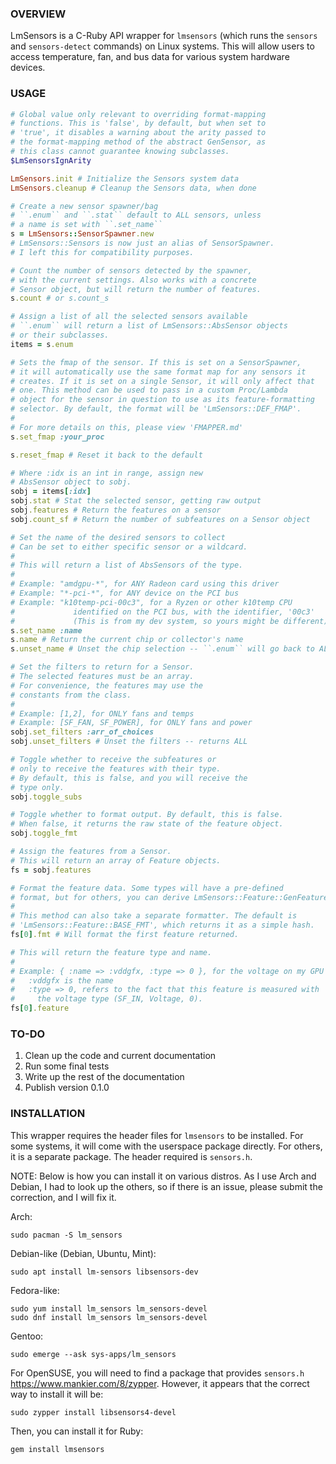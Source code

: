### OVERVIEW ###
LmSensors is a C-Ruby API wrapper for ``lmsensors`` (which runs the ``sensors`` and ``sensors-detect`` commands) on Linux systems. This will allow users to access temperature, fan, and bus data for various system hardware devices.

### USAGE ###
```ruby
# Global value only relevant to overriding format-mapping
# functions. This is 'false', by default, but when set to
# 'true', it disables a warning about the arity passed to
# the format-mapping method of the abstract GenSensor, as
# this class cannot guarantee knowing subclasses.
$LmSensorsIgnArity

LmSensors.init # Initialize the Sensors system data
LmSensors.cleanup # Cleanup the Sensors data, when done

# Create a new sensor spawner/bag
# ``.enum`` and ``.stat`` default to ALL sensors, unless
# a name is set with ``.set_name``
s = LmSensors::SensorSpawner.new
# LmSensors::Sensors is now just an alias of SensorSpawner.
# I left this for compatibility purposes.

# Count the number of sensors detected by the spawner,
# with the current settings. Also works with a concrete
# Sensor object, but will return the number of features.
s.count # or s.count_s

# Assign a list of all the selected sensors available
# ``.enum`` will return a list of LmSensors::AbsSensor objects
# or their subclasses.
items = s.enum

# Sets the fmap of the sensor. If this is set on a SensorSpawner,
# it will automatically use the same format map for any sensors it
# creates. If it is set on a single Sensor, it will only affect that
# one. This method can be used to pass in a custom Proc/Lambda
# object for the sensor in question to use as its feature-formatting
# selector. By default, the format will be 'LmSensors::DEF_FMAP'.
# 
# For more details on this, please view 'FMAPPER.md'
s.set_fmap :your_proc

s.reset_fmap # Reset it back to the default

# Where :idx is an int in range, assign new
# AbsSensor object to sobj.
sobj = items[:idx] 
sobj.stat # Stat the selected sensor, getting raw output
sobj.features # Return the features on a sensor
sobj.count_sf # Return the number of subfeatures on a Sensor object

# Set the name of the desired sensors to collect
# Can be set to either specific sensor or a wildcard.
# 
# This will return a list of AbsSensors of the type.
# 
# Example: "amdgpu-*", for ANY Radeon card using this driver
# Example: "*-pci-*", for ANY device on the PCI bus
# Example: "k10temp-pci-00c3", for a Ryzen or other k10temp CPU
#             identified on the PCI bus, with the identifier, '00c3'
#             (This is from my dev system, so yours might be different)
s.set_name :name
s.name # Return the current chip or collector's name
s.unset_name # Unset the chip selection -- ``.enum`` will go back to ALL chips

# Set the filters to return for a Sensor.
# The selected features must be an array.
# For convenience, the features may use the
# constants from the class.
# 
# Example: [1,2], for ONLY fans and temps
# Example: [SF_FAN, SF_POWER], for ONLY fans and power
sobj.set_filters :arr_of_choices
sobj.unset_filters # Unset the filters -- returns ALL

# Toggle whether to receive the subfeatures or
# only to receive the features with their type.
# By default, this is false, and you will receive the
# type only.
sobj.toggle_subs

# Toggle whether to format output. By default, this is false.
# When false, it returns the raw state of the feature object.
sobj.toggle_fmt

# Assign the features from a Sensor.
# This will return an array of Feature objects.
fs = sobj.features

# Format the feature data. Some types will have a pre-defined
# format, but for others, you can derive LmSensors::Feature::GenFeature.
# 
# This method can also take a separate formatter. The default is
# 'LmSensors::Feature::BASE_FMT', which returns it as a simple hash.
fs[0].fmt # Will format the first feature returned.

# This will return the feature type and name.
# 
# Example: { :name => :vddgfx, :type => 0 }, for the voltage on my GPU
#   :vddgfx is the name
#   :type => 0, refers to the fact that this feature is measured with
#     the voltage type (SF_IN, Voltage, 0).
fs[0].feature
```

### TO-DO ###
1) Clean up the code and current documentation
1) Run some final tests
1) Write up the rest of the documentation
1) Publish version 0.1.0

### INSTALLATION ###
This wrapper requires the header files for ``lmsensors`` to be installed. For some systems, it will come with the userspace package directly. For others, it is a separate package. The header required is ``sensors.h``.

NOTE: Below is how you can install it on various distros. As I use Arch and Debian, I had to look up the others, so if there is an issue, please submit the correction, and I will fix it.

Arch:
```
sudo pacman -S lm_sensors
```
Debian-like (Debian, Ubuntu, Mint):
```
sudo apt install lm-sensors libsensors-dev
```
Fedora-like:
```
sudo yum install lm_sensors lm_sensors-devel
sudo dnf install lm_sensors lm_sensors-devel
```
Gentoo:
```
sudo emerge --ask sys-apps/lm_sensors
```
For OpenSUSE, you will need to find a package that provides ``sensors.h``
https://www.mankier.com/8/zypper.
However, it appears that the correct way to install it will be:
```
sudo zypper install libsensors4-devel
```

Then, you can install it for Ruby:
```
gem install lmsensors
```